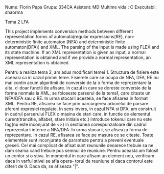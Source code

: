 Nume: Florin Papa
Grupa: 334CA
Asistent: MD
Multime vida : O
Executabil: shaorma

Tema 2 LFA

This project implements conversion methods between different representation 
forms of automata(regular expressions(RE), non-deterministic finite automaton
(NFA) and deterministic finite automaton(DFA)) and XML. The parsing of the 
input is made using FLEX and its state machine. If an XML representation is
given as input, a normal representation is obtained and if we provide a normal
representation, an XML representation is obtained.


Pentru a realiza tema 2, am adus modificari temei 1. Structura de fisiere
este aceeasi ca in cazul primei teme. Fisierele care se ocupa de NFA, DFA, RE
nu mai contin acum algoritmii de conversie de la o forma de reprezentare la 
alta, ci doar functii de afisare.
In cazul in care se doreste conversie de la forma normala la XML, se foloseste
parserul de la tema1, care citeste un NFA/DFA sau o RE. In urma stocarii 
acesteia, se face afisarea in format XML. Pentru RE, afisarea se face prin
parcurgerea arborelui de parsare aferent expresiei regulate.
In sens invers, in cazul NFA si DFA, am construit in cadrul parserului FLEX o 
masina de stari care, in functie de elementul curent(tranzitie, alfabet, stare
initiala etc.) introduce tokenul care nu este tag(nu este inconjurat de <>) in
sectiunea corespunzatoare din cadrul reprezentarii interne a NFA/DFA. In urma
stocarii, se afiseaza forma de reprezentare.
In cazul RE, afisarea se face pe masura ce se citeste. Toate elementele sunt
inconjurate de paranteze pentru a preveni eventuale greseli. Cel mai complicat
de afisat sunt reununile deoarece trebuie sa ne dam seama cand trebuie pus 
semnul de reuniune. Pentru aceasta am folosit un contor si o stiva. In momentul 
in care afisam un element nou, verificam daca in varful stivei se afla opera-
torul de reuniune si daca contorul este diferit de 0. Daca da, se afiseaza "|".